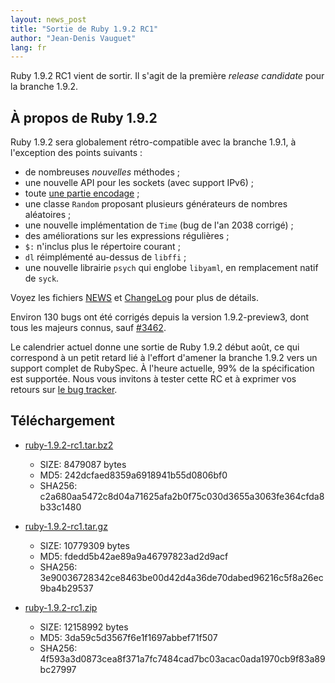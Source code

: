 ```yaml
---
layout: news_post
title: "Sortie de Ruby 1.9.2 RC1"
author: "Jean-Denis Vauguet"
lang: fr
---
```


Ruby 1.9.2 RC1 vient de sortir. Il s\'agit de la première *release
candidate* pour la branche 1.9.2.

## À propos de Ruby 1.9.2

Ruby 1.9.2 sera globalement rétro-compatible avec la branche 1.9.1, à
l\'exception des points suivants :

* de nombreuses *nouvelles* méthodes ;
* une nouvelle API pour les sockets (avec support IPv6) ;
* toute [une partie encodage][1] ;
* une classe `Random` proposant plusieurs générateurs de nombres
  aléatoires ;
* une nouvelle implémentation de `Time` (bug de l\'an 2038 corrigé) ;
* des améliorations sur les expressions régulières ;
* `$:` n\'inclus plus le répertoire courant ;
* `dl` réimplémenté au-dessus de `libffi` ;
* une nouvelle librairie `psych` qui englobe `libyaml`, en remplacement
  natif de `syck`.

Voyez les fichiers [NEWS][2] et [ChangeLog][3] pour plus de détails.

Environ 130 bugs ont été corrigés depuis la version 1.9.2-preview3, dont
tous les majeurs connus, sauf [#3462][4].

Le calendrier actuel donne une sortie de Ruby 1.9.2 début août, ce qui
correspond à un petit retard lié à l\'effort d\'amener la branche 1.9.2
vers un support complet de RubySpec. À l\'heure actuelle, 99% de la
spécification est supportée. Nous vous invitons à tester cette RC et à
exprimer vos retours sur [le bug tracker][5].

## Téléchargement

* [ruby-1.9.2-rc1.tar.bz2][6]
  * SIZE: 8479087 bytes
  * MD5: 242dcfaed8359a6918941b55d0806bf0
  * SHA256:
    c2a680aa5472c8d04a71625afa2b0f75c030d3655a3063fe364cfda8b33c1480

* [ruby-1.9.2-rc1.tar.gz][7]
  * SIZE: 10779309 bytes
  * MD5: fdedd5b42ae89a9a46797823ad2d9acf
  * SHA256:
    3e90036728342ce8463be00d42d4a36de70dabed96216c5f8a26ec9ba4b29537

* [ruby-1.9.2-rc1.zip][8]
  * SIZE: 12158992 bytes
  * MD5: 3da59c5d3567f6e1f1697abbef71f507
  * SHA256:
    4f593a3d0873cea8f371a7fc7484cad7bc03acac0ada1970cb9f83a89bc27997



[1]: http://yehudakatz.com/2010/05/17/encodings-unabridged/ 
[2]: http://svn.ruby-lang.org/repos/ruby/tags/v1_9_2_rc1/NEWS 
[3]: http://svn.ruby-lang.org/repos/ruby/tags/v1_9_2_rc1/ChangeLog 
[4]: http://redmine.ruby-lang.org/issues/show/3462 
[5]: http://redmine.ruby-lang.org/projects/show/ruby-19/ 
[6]: http://ftp.ruby-lang.org/pub/ruby/1.9/ruby-1.9.2-rc1.tar.bz2 
[7]: http://ftp.ruby-lang.org/pub/ruby/1.9/ruby-1.9.2-rc1.tar.gz 
[8]: http://ftp.ruby-lang.org/pub/ruby/1.9/ruby-1.9.2-rc1.zip 
